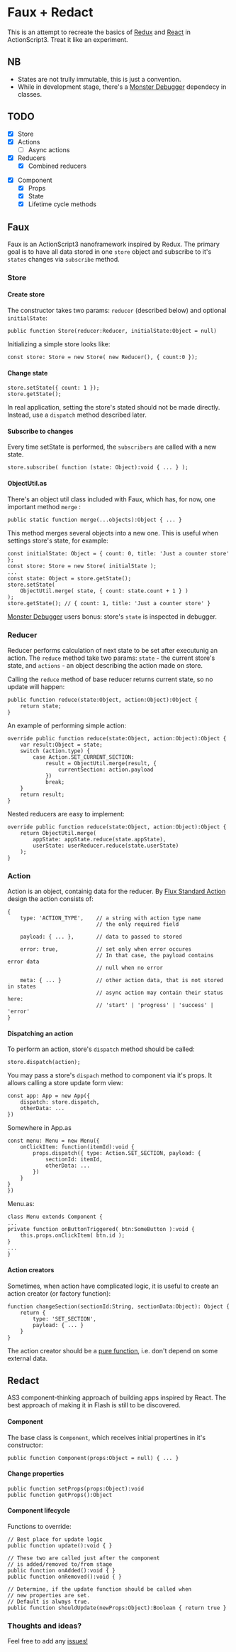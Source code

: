 # Faux + Redact
This is an attempt to recreate the basics of [Redux](https://github.com/reactjs/redux) and [React](https://facebook.github.io/react/) in ActionScript3. Treat it like an experiment.

## NB
- States are not trully immutable, this is just a convention.
- While in development stage, there's a [Monster Debugger](http://www.monsterdebugger.com/) dependecy in classes.

## TODO
- [x] Store
- [x] Actions
    - [ ] Async actions
- [x] Reducers
    - [x] Combined reducers
* [x] Component
    - [x] Props
    - [x] State
    - [x] Lifetime cycle methods

## Faux
Faux is an ActionScript3 nanoframework inspired by Redux. The primary goal is to have all data stored in one `store` object and subscribe to it's `states` changes via `subscribe` method.

### Store

#### Create store
The constructor takes two params: `reducer` (described below) and optional `initialState`:
```
public function Store(reducer:Reducer, initialState:Object = null)
```
Initializing a simple store looks like:
```
const store: Store = new Store( new Reducer(), { count:0 });
```
#### Change state
```
store.setState({ count: 1 });
store.getState();
```
In real application, setting the store's stated should not be made directly.
Instead, use a `dispatch` method described later.

#### Subscribe to changes
Every time setState is performed, the `subscribers` are called with a new state.
```
store.subscribe( function (state: Object):void { ... } );
```
#### ObjectUtil.as
There's an object util class included with Faux, which has, for now, one important method `merge` :

```
public static function merge(...objects):Object { ... }
```
This method merges several objects into a new one.
This is useful when settings store's state, for example:

```
const initialState: Object = { count: 0, title: 'Just a counter store' };
const store: Store = new Store( initialState );
...
const state: Object = store.getState();
store.setState(
	ObjectUtil.merge( state, { count: state.count + 1 } )
);
store.getState(); // { count: 1, title: 'Just a counter store' }
```
[Monster Debugger](http://www.monsterdebugger.com/) users bonus: store's `state` is inspected in debugger.

### Reducer

Reducer performs calculation of next state to be set after executunig an action. The `reduce` method take two params: `state` - the current store's state, and `actions` - an object describing the action made on store.

Calling the `reduce` method of base reducer returns current state, so no update will happen:

```
public function reduce(state:Object, action:Object):Object {
    return state;
}
```

An example of performing simple action:
```
override public function reduce(state:Object, action:Object):Object {
    var result:Object = state;
    switch (action.type) {
        case Action.SET_CURRENT_SECTION:
            result = ObjectUtil.merge(result, {
                currentSection: action.payload
            })
            break;
    }
    return result;
}
```

Nested reducers are easy to implement:
```
override public function reduce(state:Object, action:Object):Object {
	return ObjectUtil.merge(
		appState: appState.reduce(state.appState),
		userState: userReducer.reduce(state.userState)
	);
}
```

### Action
Action is an object, containig data for the reducer. By [Flux Standard Action](https://github.com/acdlite/flux-standard-action) design the action consists of:

```
{
	type: 'ACTION_TYPE',	// a string with action type name
							// the only required field

	payload: { ... },		// data to passed to stored

	error: true,			// set only when error occures
							// In that case, the payload contains error data
							// null when no error

	meta: { ... }			// other action data, that is not stored in states
							// async action may contain their status here:
							// 'start' | 'progress' | 'success' | 'error'
}
```

#### Dispatching an action
To perform an action, store's `dispatch` method should be called:
```
store.dispatch(action);
```

You may pass a store's `dispach` method to component via it's props. It allows calling a store update form view:
```
const app: App = new App({
	dispatch: store.dispatch,
	otherData: ...
})
```

Somewhere in App.as
```
const menu: Menu = new Menu({
	onClickItem: function(itemId):void {
		props.dispatch({ type: Action.SET_SECTION, payload: {
			sectionId: itemId,
			otherData: ...
		})
	}
}
})
```

Menu.as:
```
class Menu extends Component {
...
private function onButtonTriggered( btn:SomeButton ):void {
	this.props.onClickItem( btn.id );
}
...
}
```

#### Action creators
Sometimes, when action have complicated logic, it is useful to create an action creator (or factory function):
```
function changeSection(sectionId:String, sectionData:Object): Object {
	return {
		type: 'SET_SECTION',
		payload: { ... }
	}
}
```
The action creator should be a [pure function](https://en.wikipedia.org/wiki/Pure_function), i.e. don't depend on some external data.

## Redact
AS3 component-thinking approach of building apps inspired by React. The best approach of making it in Flash is still to be discovered.

#### Component
The base class is `Component`, which receives initial propertines in it's constructor:

```
public function Component(props:Object = null) { ... }
```

#### Change properties
```
public function setProps(props:Object):void 
public function getProps():Object
```

#### Component lifecycle
Functions to override:
```
// Best place for update logic
public function update():void {	}

// These two are called just after the component
// is added/removed to/from stage
public function onAdded():void { }
public function onRemoved():void { }

// Determine, if the update function should be called when
// new properties are set.
// Default is always true.
public function shouldUpdate(newProps:Object):Boolean { return true }
```

### Thoughts and ideas?
Feel free to add any [issues!](https://github.com/wialy/faux-redact/issues)







